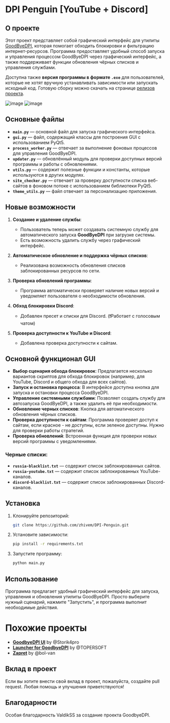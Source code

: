 # DPI Penguin [YouTube + Discord]

## О проекте

Этот проект представляет собой графический интерфейс для утилиты [GoodByeDPI](https://github.com/ValdikSS/GoodbyeDPI/releases), которая помогает обходить блокировки и фильтрацию интернет-ресурсов. Программа предоставляет удобный способ запуска и управления процессом GoodByeDPI через графический интерфейс, а также поддерживает функции обновления чёрных списков и управления службами.

Доступна также **версия программы в формате `.exe`** для пользователей, которые не хотят вручную устанавливать зависимости или запускать исходный код. Готовую сборку можно скачать на странице [релизов проекта](https://github.com/zhivem/GoodByDPI-GUI-by-zhivem/releases).

![image](https://github.com/user-attachments/assets/6d08d6ed-73ac-45e9-bf1d-addbf5325c37)
![image](https://github.com/user-attachments/assets/fc2a294c-c9af-4f76-ae1b-73b31b92a475)


## Основные файлы

- **`main.py`** — основной файл для запуска графического интерфейса.
- **`gui.py`** — файл, содержащий классы для построения GUI с использованием PyQt5.
- **`process_worker.py`** — отвечает за выполнение фоновых процессов для управления GoodByeDPI.
- **`updater.py`** — обновлённый модуль для проверки доступных версий программы и работы с обновлениями.
- **`utils.py`** — содержит полезные функции и константы, которые используются в других модулях.
- **`site_checker.py`** — отвечает за проверку доступности списка веб-сайтов в фоновом потоке с использованием библиотеки PyQt5.
- **`theme_utils.py`** — файл отвечает за персонализацию приложения.

## Новые возможности

1. **Создание и удаление службы**:
   - Пользователь теперь может создавать системную службу для автоматического запуска **GoodByeDPI** при загрузке системы.
   - Есть возможность удалить службу через графический интерфейс.

2. **Автоматическое обновление и поддержка чёрных списков**:
   - Реализована возможность обновления списков заблокированных ресурсов по сети.

3. **Проверка обновлений программы**:
   - Программа автоматически проверяет наличие новых версий и уведомляет пользователя о необходимости обновления.

4. **Обход блокировки Discord**:
   - Добавлен пресет и списки для Discord. (❗️Работает с голосовым чатом)

5. **Проверка доступности к YouTube и Discord**:
   - Добавлена проверка доступности к сайтам.

## Основной функционал GUI

- **Выбор сценария обхода блокировок**: Предлагается несколько вариантов скриптов для обхода блокировок (например, для YouTube, Discord и общего обхода для всех сайтов).
- **Запуск и остановка процесса**: В интерфейсе доступна кнопка для запуска и остановки процесса GoodByeDPI.
- **Управление системными службами**: Позволяет создать службу для автозапуска GoodByeDPI, а также удалить её при необходимости.
- **Обновление черных списков**: Кнопка для автоматического обновления чёрных списков.
- **Проверка доступности к сайтам**: Программа проверяет доступ к сайтам, если красное - не доступны, если зеленое доступны. Нужно для проверки работы стратегий.
- **Проверка обновлений**: Встроенная функция для проверки новых версий программы с уведомлениями.

### Черные списки:

- **`russia-blacklist.txt`** — содержит список заблокированных сайтов.
- **`russia-youtube.txt`** — содержит список заблокированных YouTube-каналов.
- **`discord-blacklist.txt`** — содержит список заблокированных Discord-каналов.

## Установка

1. Клонируйте репозиторий:

    ```bash
    git clone https://github.com/zhivem/DPI-Penguin.git 
    ```

2. Установите зависимости:

    ```bash
    pip install -r requirements.txt
    ```

3. Запустите программу:

    ```bash
    python main.py
    ```

## Использование

Программа предлагает удобный графический интерфейс для запуска, управления и обновления утилиты GoodByeDPI. Просто выберите нужный сценарий, нажмите "Запустить", и программа выполнит необходимые действия.

# Похожие проекты

- **[GoodbyeDPI UI](https://github.com/Storik4pro/goodbyeDPI-UI)** by @Storik4pro
- **[Launcher for GoodbyeDPI](https://topersoft.com/programs/launchergdpi)** by @TOPERSOFT
- **[Zapret](https://github.com/bol-van/zapret)** by @bol-van

## Вклад в проект

Если вы хотите внести свой вклад в проект, пожалуйста, создайте pull request. Любая помощь и улучшения приветствуются!

## Благодарности

Особая благодарность ValdikSS за создание проекта GoodbyeDPI.
